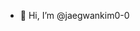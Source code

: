 - 👋 Hi, I’m @jaegwankim0-0

<!---
jaegwankim0-0/jaegwankim0-0 is a ✨ special ✨ repository because its `README.md` (this file) appears on your GitHub profile.
You can click the Preview link to take a look at your changes.
--->
